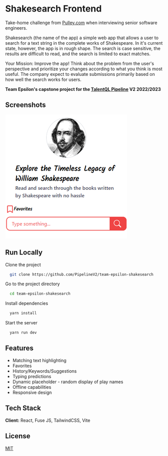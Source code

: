 # Shakesearch Frontend

Take-home challenge from [Pulley.com](https://pulley.com/) when interviewing senior software engineers.

Shakesearch (the name of the app) a simple web app that allows a user to search for a text string in the complete works of Shakespeare. In it's current state, however, the app is in rough shape. The search is case sensitive, the results are difficult to read, and the search is limited to exact matches.

Your Mission: Improve the app! Think about the problem from the user's perspective and prioritize your changes according to what you think is most useful. The company expect to evaluate submissions primarily based on how well the search works for users.

**Team Epsilon's capstone project for the [TalentQL Pipeline](https://pipeline.talentql.com/) V2 2022/2023**

## Screenshots

![App Screenshot](./src/assets/shake.png)

## Run Locally

Clone the project

```bash
  git clone https://github.com/PipelineV2/team-epsilon-shakesearch
```

Go to the project directory

```bash
  cd team-epsilon-shakesearch
```

Install dependencies

```bash
  yarn install
```

Start the server

```bash
  yarn run dev
```

## Features

- Matching text highlighting 
- Favorites
- History/Keywords/Suggestions 
- Typing predictions 
- Dynamic placeholder - random display of play names
- Offline capabilities 
- Responsive design

## Tech Stack

**Client:** React, Fuse JS, TailwindCSS, Vite

## License

[MIT](https://choosealicense.com/licenses/mit/)
